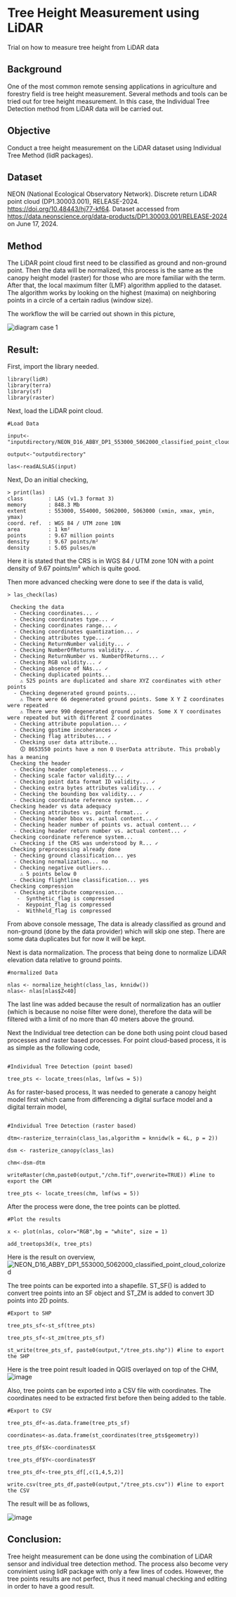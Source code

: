 # Tree Height Measurement using LiDAR
Trial on how to measure tree height from LiDAR data

## Background

One of the most common remote sensing applications in agriculture and forestry field is tree height measurement. Several methods and tools can be tried out for tree height measurement. In this case, the Individual Tree Detection method from LiDAR data will be carried out. 

## Objective

Conduct a tree height measurement on the LiDAR dataset using Individual Tree Method (lidR packages).


## Dataset

NEON (National Ecological Observatory Network). Discrete return LiDAR point cloud (DP1.30003.001), RELEASE-2024. https://doi.org/10.48443/hj77-kf64. Dataset accessed from https://data.neonscience.org/data-products/DP1.30003.001/RELEASE-2024 on June 17, 2024.


## Method

The LiDAR point cloud first need to be classified as ground and non-ground point. Then the data will be normalized, this process is the same as the canopy height model (raster) for those who are more familiar with the term.
After that, the local maximum filter (LMF) algorithm applied to the dataset. The algorithm works by looking on the highest (maxima) on neighboring points in a circle of a certain radius (window size). 

The workflow the will be carried out shown in this picture,

![diagram case 1](https://github.com/zachafif/measuretreeheight/assets/103014717/1f1cf7a2-ac83-4d20-986f-679f94f06c50)



## Result:

First, import the library needed.

```
library(lidR)
library(terra)
library(sf)
library(raster)

```
Next, load the LiDAR point cloud.

```
#Load Data

input<-"inputdirectory/NEON_D16_ABBY_DP1_553000_5062000_classified_point_cloud_colorized.laz"

output<-"outputdirectory"

las<-readALSLAS(input)

```

Next, Do an initial checking,

```
> print(las)
class        : LAS (v1.3 format 3)
memory       : 848.3 Mb 
extent       : 553000, 554000, 5062000, 5063000 (xmin, xmax, ymin, ymax)
coord. ref.  : WGS 84 / UTM zone 10N 
area         : 1 km²
points       : 9.67 million points
density      : 9.67 points/m²
density      : 5.05 pulses/m

```
Here it is stated that the CRS is in WGS 84 / UTM zone 10N  with a point density of 9.67 points/m² which is quite good.

Then more advanced checking were done to see if the data is valid,

```
> las_check(las)

 Checking the data
  - Checking coordinates... ✓
  - Checking coordinates type... ✓
  - Checking coordinates range... ✓
  - Checking coordinates quantization... ✓
  - Checking attributes type... ✓
  - Checking ReturnNumber validity... ✓
  - Checking NumberOfReturns validity... ✓
  - Checking ReturnNumber vs. NumberOfReturns... ✓
  - Checking RGB validity... ✓
  - Checking absence of NAs... ✓
  - Checking duplicated points...
    ⚠ 525 points are duplicated and share XYZ coordinates with other points
  - Checking degenerated ground points...
    ⚠ There were 66 degenerated ground points. Some X Y Z coordinates were repeated
    ⚠ There were 990 degenerated ground points. Some X Y coordinates were repeated but with different Z coordinates
  - Checking attribute population... ✓
  - Checking gpstime incoherances ✓
  - Checking flag attributes... ✓
  - Checking user data attribute...
    🛈 8653550 points have a non 0 UserData attribute. This probably has a meaning
 Checking the header
  - Checking header completeness... ✓
  - Checking scale factor validity... ✓
  - Checking point data format ID validity... ✓
  - Checking extra bytes attributes validity... ✓
  - Checking the bounding box validity... ✓
  - Checking coordinate reference system... ✓
 Checking header vs data adequacy
  - Checking attributes vs. point format... ✓
  - Checking header bbox vs. actual content... ✓
  - Checking header number of points vs. actual content... ✓
  - Checking header return number vs. actual content... ✓
 Checking coordinate reference system...
  - Checking if the CRS was understood by R... ✓
 Checking preprocessing already done 
  - Checking ground classification... yes
  - Checking normalization... no
  - Checking negative outliers...
    ⚠ 5 points below 0
  - Checking flightline classification... yes
 Checking compression
  - Checking attribute compression...
   -  Synthetic_flag is compressed
   -  Keypoint_flag is compressed
   -  Withheld_flag is compressed

```

From above console message, The data is already classified as ground and non-ground (done by the data provider) which will skip one step. There are some data duplicates but for now it will be kept.

Next is data normalization. The process that being done to normalize LiDAR elevation data relative to ground points.

```
#normalized Data

nlas <- normalize_height(class_las, knnidw())
nlas<- nlas[nlas$Z<40]

```

The last line was added because the result of normalization has an outlier (which is because no noise filter were done), therefore the data will be filtered with a limit of no more than 40 meters above the ground.

Next the Individual tree detection can be done both using point cloud based processes and raster based processes. For point cloud-based process, it is as simple as the following code,

```

#Individual Tree Detection (point based)

tree_pts <- locate_trees(nlas, lmf(ws = 5))

```

As for raster-based process, It was needed to generate a canopy height model first which came from differencing a digital surface model and a digital terrain model,

```

#Individual Tree Detection (raster based)

dtm<-rasterize_terrain(class_las,algorithm = knnidw(k = 6L, p = 2))

dsm <- rasterize_canopy(class_las)

chm<-dsm-dtm

writeRaster(chm,paste0(output,"/chm.Tif",overwrite=TRUE)) #line to export the CHM

tree_pts <- locate_trees(chm, lmf(ws = 5))

```

After the process were done, the tree points can be plotted.

```
#Plot the results

x <- plot(nlas, color="RGB",bg = "white", size = 1)

add_treetops3d(x, tree_pts)

```
Here is the result on overview,
![NEON_D16_ABBY_DP1_553000_5062000_classified_point_cloud_colorized](https://github.com/zachafif/measuretreeheight/assets/103014717/aa9ed6ae-3bc2-463b-b118-824ef32b2c2d)


The tree points can be exported into a shapefile. ST_SF() is added to convert tree points into an SF object and ST_ZM is added to convert 3D points into 2D points.

```
#Export to SHP

tree_pts_sf<-st_sf(tree_pts)

tree_pts_sf<-st_zm(tree_pts_sf)

st_write(tree_pts_sf, paste0(output,"/tree_pts.shp")) #line to export the SHP

```

Here is the tree point result loaded in QGIS overlayed on top of the CHM,
![image](https://github.com/zachafif/measuretreeheight/assets/103014717/7a6a8742-b340-442b-a5ae-b998fc950a59)

Also,  tree points can be exported into a CSV file with coordinates. The coordinates need to be extracted first before then being added to the table.

```
#Export to CSV

tree_pts_df<-as.data.frame(tree_pts_sf)

coordinates<-as.data.frame(st_coordinates(tree_pts$geometry))

tree_pts_df$X<-coordinates$X

tree_pts_df$Y<-coordinates$Y

tree_pts_df<-tree_pts_df[,c(1,4,5,2)]

write.csv(tree_pts_df,paste0(output,"/tree_pts.csv")) #line to export the CSV

```

The result will be as follows,

![image](https://github.com/zachafif/measuretreeheight/assets/103014717/024efc71-c673-454a-93f5-2d2df249161f)

## Conclusion:

Tree height measurement can be done using the combination of LiDAR sensor and individual tree detection method. The process also become very convinient using lidR package with only a few lines of codes. However, the tree points results are not perfect, thus it need manual checking and editing in order to have a good result.
